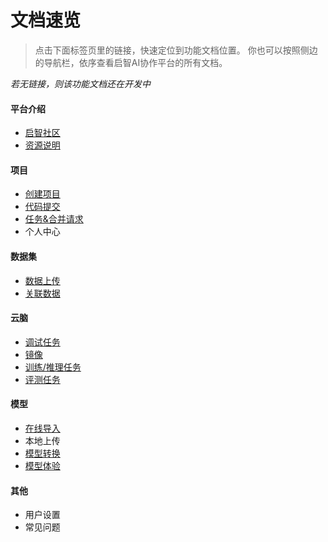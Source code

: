 # 文档速览

> 点击下面标签页里的链接，快速定位到功能文档位置。
> 你也可以按照侧边的导航栏，依序查看启智AI协作平台的所有文档。

*若无链接，则该功能文档还在开发中*

<!-- tabs:start -->

#### **平台介绍**

- [启智社区](intro/intro.md)
- [资源说明](into/resources.md)

#### **项目**

- [创建项目](repo/create.md)
- [代码提交](repo/code.md)
- [任务&合并请求](repo/pr.md)
- 个人中心

#### **数据集**

- [数据上传](dataset/upload.md)
- [关联数据](dataset/link.md)

#### **云脑**

- [调试任务](cloudbrain/debug.md)
- [镜像](cloudbrain/mirror.md)
- [训练/推理任务](cloudbrain/train.md)
- [评测任务](cloudbrain/eval.md)

#### **模型**

- [在线导入](model/import.md)
- 本地上传
- [模型转换](model/convert.md)
- [模型体验](modell/space.md)

#### **其他**

- 用户设置
- 常见问题

<!-- tabs:end -->